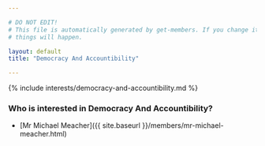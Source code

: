 ```yaml
---

# DO NOT EDIT!
# This file is automatically generated by get-members. If you change it, bad
# things will happen.

layout: default
title: "Democracy And Accountibility"

---
```


{% include interests/democracy-and-accountibility.md %}

### Who is interested in Democracy And Accountibility?


* [Mr Michael Meacher]({{ site.baseurl }}/members/mr-michael-meacher.html)
